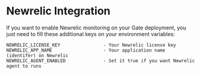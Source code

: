 # Newrelic Integration

If you want to enable Newrelic monitoring on your Gate deployment, you just need to fill these additional keys on your environment variables:

```
NEWRELIC_LICENSE_KEY                - Your Newrelic license key
NEWRELIC_APP_NAME                   - Your application name (identifer) on Newrelic
NEWRELIC_AGENT_ENABLED              - Set it true if you want Newrelic agent to runs
```
